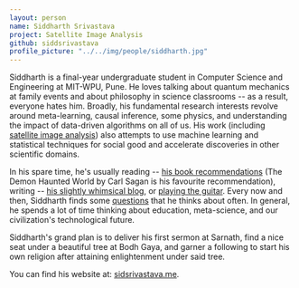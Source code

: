 ```yaml
---
layout: person
name: Siddharth Srivastava
project: Satellite Image Analysis
github: siddsrivastava
profile_picture: "../../img/people/siddharth.jpg"
---
```

Siddharth is a final-year undergraduate student in Computer Science and Engineering at MIT-WPU, Pune. He loves talking about quantum mechanics at family events and about philosophy in science classrooms -- as a result, everyone hates him. Broadly, his fundamental research interests revolve around meta-learning, causal inference, some physics, and understanding the impact of data-driven algorithms on all of us. His work (including [satellite image analysis](https://github.com/algoasylum/SatelliteImageAnalysis/)) also attempts to use machine learning and statistical techniques for social good and accelerate discoveries in other scientific domains.

 In his spare time, he's usually reading -- [his book recommendations](https://www.sidsrivastava.me/bookshelf) (The Demon Haunted World by Carl Sagan is his favourite recommendation), writing -- [his slightly whimsical blog](https://www.sidsrivastava.me/blog), or [playing the guitar](https://www.sidsrivastava.me/personal). Every now and then, Siddharth finds some [questions](https://www.sidsrivastava.me) that he thinks about often. In general, he spends a lot of time thinking about education, meta-science, and our civilization's technological future. 

Siddharth's grand plan is to deliver his first sermon at Sarnath, find a nice seat under a beautiful tree at Bodh Gaya, and garner a following to start his own religion after attaining enlightenment under said tree.

You can find his website at: [sidsrivastava.me](https://www.sidsrivastava.me).
